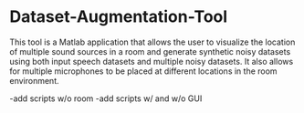 # Dataset-Augmentation-Tool

This tool is a Matlab application that allows the user to visualize the location of multiple sound sources in a room and generate synthetic noisy datasets using both input speech datasets and multiple noisy datasets. It also allows for multiple microphones to be placed at different locations in the room environment. 

-add scripts w/o room
-add scripts w/ and w/o GUI

